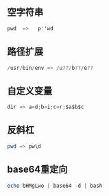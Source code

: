 ## 空字符串
```c
pwd  =>   p''wd
```
## 路径扩展
```c
/usr/bin/env => /u??/b??/e??
```
## 自定义变量
```c
dir => a=d;b=i;c=r;$a$b$c
```
## 反斜杠
```powershell
pwd => pw\d
```
## base64重定向
```powershell
echo bHMgLwo | base64 -d | bash
```
